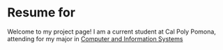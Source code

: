 # Resume for 
Welcome to my project page! I am a current student at Cal Poly Pomona, attending for my major in [Computer and Information Systems](https://www.cpp.edu/)

